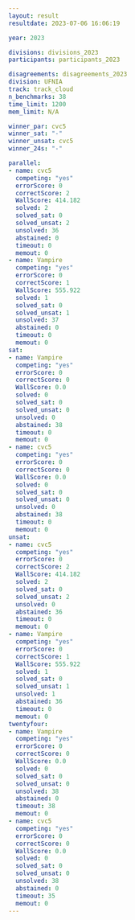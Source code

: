 ```yaml
---
layout: result
resultdate: 2023-07-06 16:06:19

year: 2023

divisions: divisions_2023
participants: participants_2023

disagreements: disagreements_2023
division: UFNIA
track: track_cloud
n_benchmarks: 38
time_limit: 1200
mem_limit: N/A

winner_par: cvc5
winner_sat: "-"
winner_unsat: cvc5
winner_24s: "-"

parallel:
- name: cvc5
  competing: "yes"
  errorScore: 0
  correctScore: 2
  WallScore: 414.182
  solved: 2
  solved_sat: 0
  solved_unsat: 2
  unsolved: 36
  abstained: 0
  timeout: 0
  memout: 0
- name: Vampire
  competing: "yes"
  errorScore: 0
  correctScore: 1
  WallScore: 555.922
  solved: 1
  solved_sat: 0
  solved_unsat: 1
  unsolved: 37
  abstained: 0
  timeout: 0
  memout: 0
sat:
- name: Vampire
  competing: "yes"
  errorScore: 0
  correctScore: 0
  WallScore: 0.0
  solved: 0
  solved_sat: 0
  solved_unsat: 0
  unsolved: 0
  abstained: 38
  timeout: 0
  memout: 0
- name: cvc5
  competing: "yes"
  errorScore: 0
  correctScore: 0
  WallScore: 0.0
  solved: 0
  solved_sat: 0
  solved_unsat: 0
  unsolved: 0
  abstained: 38
  timeout: 0
  memout: 0
unsat:
- name: cvc5
  competing: "yes"
  errorScore: 0
  correctScore: 2
  WallScore: 414.182
  solved: 2
  solved_sat: 0
  solved_unsat: 2
  unsolved: 0
  abstained: 36
  timeout: 0
  memout: 0
- name: Vampire
  competing: "yes"
  errorScore: 0
  correctScore: 1
  WallScore: 555.922
  solved: 1
  solved_sat: 0
  solved_unsat: 1
  unsolved: 1
  abstained: 36
  timeout: 0
  memout: 0
twentyfour:
- name: Vampire
  competing: "yes"
  errorScore: 0
  correctScore: 0
  WallScore: 0.0
  solved: 0
  solved_sat: 0
  solved_unsat: 0
  unsolved: 38
  abstained: 0
  timeout: 38
  memout: 0
- name: cvc5
  competing: "yes"
  errorScore: 0
  correctScore: 0
  WallScore: 0.0
  solved: 0
  solved_sat: 0
  solved_unsat: 0
  unsolved: 38
  abstained: 0
  timeout: 35
  memout: 0
---
```

